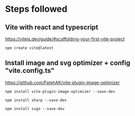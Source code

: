 # Steps followed

## Vite with react and typescript
https://vitejs.dev/guide/#scaffolding-your-first-vite-project

`npm create vite@latest` 

## Install image and svg optimizer + config "vite.config.ts"
https://github.com/FatehAK/vite-plugin-image-optimizer

`npm install vite-plugin-image-optimizer --save-dev` 

`npm install sharp --save-dev`

`npm install svgo --save-dev`
